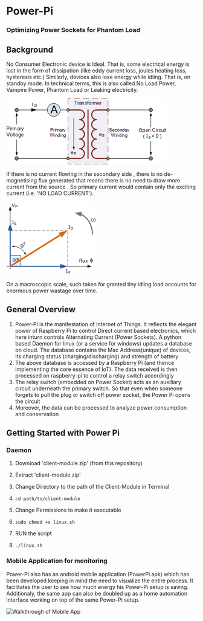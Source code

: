# Power-Pi
### Optimizing Power Sockets for Phantom Load

## Background

No Consumer Electronic device is Ideal. That is, some electrical energy is lost in the form of dissipation (like eddy current loss, joules heating loss, hysteresis etc.) Similarly, devices also lose energy while idling. That is, on standby mode. In technical terms, this is also called No Load Power, Vampire Power, Phantom Load or Leaking electricity.

![Transformer](https://github.com/Knapsacks/power-pi/blob/master/resources/transformer.gif)

If there is no current flowing in the secondary side , there is no de-magnetising flux generated that means there is no need to draw more current from the source . So primary current would contain only the exciting current (i.e. 'NO LOAD CURRENT').

![Phasor diagram to demonstrate no-load power factor](https://github.com/Knapsacks/power-pi/blob/master/resources/phasor.gif)

On a macroscopic scale, such taken for granted tiny idling load accounts for enormous power wastage over time.

## General Overview 

1. Power-Pi is the manifestation of Internet of Things. It reflects the elegant power of Raspberry Pi to control Direct current based electronics, which here inturn controls Alternating Current (Power Sockets). A python based Daemon for linux (or a service for windows) updates a database on cloud. The database contains the Mac Address(unique) of devices, its charging status (charging/discharging) and strength of battery
2. The above database is accessed by a Raspberry Pi (and thence implementing the core essence of IoT). The data received is then processed on raspberry-pi to control a relay switch accordingly
3. The relay switch (embedded on Power Socket) acts as an auxiliary circuit underneath the primary switch. So that even when someone forgets to pull the plug or switch off power socket, the Power Pi opens the circuit
4. Moreover, the data can be processed to analyze power consumption and conservation

## Getting Started with Power Pi

### Daemon

1. Download 'client-module.zip' (from this repository)
2. Extract 'client-module.zip'

3. Change Directory to the path of the Client-Module in Terminal 

4. ```
   cd path/to/client-module
   
5. Change Permissions to make it executable

6. ```
   sudo chmod +x linux.sh

7. RUN the script

8. ```
   ./linux.sh

### Mobile Application for monitoring

Power-Pi also has an android mobile application (PowerPi.apk) which has been developed keeping in mind the need to visualize the entire process. It facilitates the user to see how much energy his Power-Pi setup is saving. Additionaly, the same app can also be doubled up as a home automation interface working on top of the same Power-Pi setup.

![Walkthrough of Mobile App](https://github.com/Knapsacks/power-pi/blob/master/resources/AppWalkThrough.gif)
